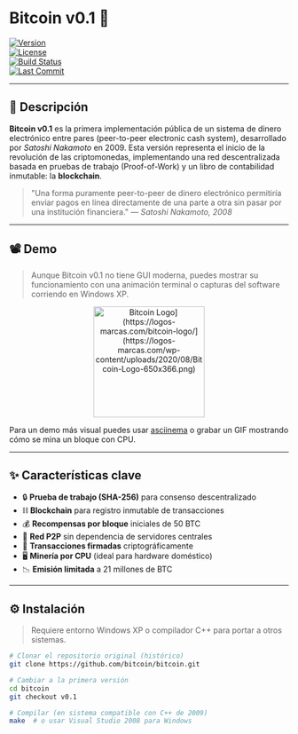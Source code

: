 # Bitcoin v0.1 💸  
[![Version](https://img.shields.io/badge/version-v0.1-blue)](https://github.com/bitcoin/bitcoin/releases/tag/v0.1)  
[![License](https://img.shields.io/badge/license-MIT-green)](./LICENSE)  
[![Build Status](https://img.shields.io/badge/build-passing-brightgreen)](#)  
[![Last Commit](https://img.shields.io/github/last-commit/bitcoin/bitcoin)](https://github.com/bitcoin/bitcoin)

---

## 🧠 Descripción

**Bitcoin v0.1** es la primera implementación pública de un sistema de dinero electrónico entre pares (peer-to-peer electronic cash system), desarrollado por *Satoshi Nakamoto* en 2009. Esta versión representa el inicio de la revolución de las criptomonedas, implementando una red descentralizada basada en pruebas de trabajo (Proof-of-Work) y un libro de contabilidad inmutable: la **blockchain**.

> "Una forma puramente peer-to-peer de dinero electrónico permitiría enviar pagos en línea directamente de una parte a otra sin pasar por una institución financiera." — *Satoshi Nakamoto, 2008*

---

## 📽 Demo

> Aunque Bitcoin v0.1 no tiene GUI moderna, puedes mostrar su funcionamiento con una animación terminal o capturas del software corriendo en Windows XP.

<p align="center">
  <img src="[https://upload.wikimedia.org/wikipedia/commons/thumb/3/37/Bitcoin_Logo.svg/1200px-Bitcoin_Logo.svg.png" width="200" alt="Bitcoin Logo](https://logos-marcas.com/bitcoin-logo/](https://logos-marcas.com/wp-content/uploads/2020/08/Bitcoin-Logo-650x366.png)"/>
</p>

Para un demo más visual puedes usar [asciinema](https://asciinema.org/) o grabar un GIF mostrando cómo se mina un bloque con CPU.

---

## ✨ Características clave

- 🔒 **Prueba de trabajo (SHA-256)** para consenso descentralizado  
- ⛓️ **Blockchain** para registro inmutable de transacciones  
- 💰 **Recompensas por bloque** iniciales de 50 BTC  
- 📡 **Red P2P** sin dependencia de servidores centrales  
- 🧾 **Transacciones firmadas** criptográficamente  
- 🖥️ **Minería por CPU** (ideal para hardware doméstico)  
- 📉 **Emisión limitada** a 21 millones de BTC  

---

## ⚙️ Instalación

> Requiere entorno Windows XP o compilador C++ para portar a otros sistemas.

```bash
# Clonar el repositorio original (histórico)
git clone https://github.com/bitcoin/bitcoin.git

# Cambiar a la primera versión
cd bitcoin
git checkout v0.1

# Compilar (en sistema compatible con C++ de 2009)
make  # o usar Visual Studio 2008 para Windows
